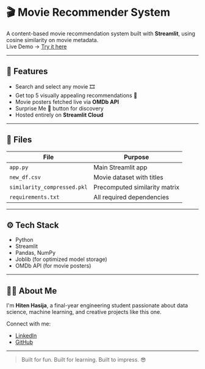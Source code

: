 # 🎬 Movie Recommender System

A content-based movie recommendation system built with **Streamlit**, using cosine similarity on movie metadata.  
Live Demo → [Try it here]([https://movie-recommender-streamlit.streamlit.app](https://movie-recommender-app-j3nqudjz22tawcvhnzstzr.streamlit.app/))

---

## 🚀 Features

- Search and select any movie 🎞️
- Get top 5 visually appealing recommendations 🎯
- Movie posters fetched live via **OMDb API**
- Surprise Me 🎲 button for discovery
- Hosted entirely on **Streamlit Cloud**

---

## 📁 Files

| File                        | Purpose                         |
|-----------------------------|----------------------------------|
| `app.py`                   | Main Streamlit app               |
| `new_df.csv`               | Movie dataset with titles        |
| `similarity_compressed.pkl`| Precomputed similarity matrix    |
| `requirements.txt`         | All required dependencies        |

---

## ⚙️ Tech Stack

- Python
- Streamlit
- Pandas, NumPy
- Joblib (for optimized model storage)
- OMDb API (for movie posters)

---

## 🙋‍♂️ About Me

I'm **Hiten Hasija**, a final-year engineering student passionate about data science, machine learning, and creative projects like this one.

Connect with me:
- [LinkedIn](https://linkedin.com/in/hitenhasija)
- [GitHub](https://github.com/hitenhasija)

---

> Built for fun. Built for learning. Built to impress. 😎
